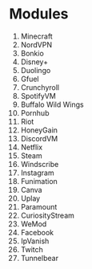 # Modules
1. Minecraft
2. NordVPN
3. Bonkio
4. Disney+
5. Duolingo
6. Gfuel
7. Crunchyroll
8. SpotifyVM
9. Buffalo Wild Wings
10. Pornhub
11. Riot
12. HoneyGain
13. DiscordVM
14. Netflix
15. Steam
16. Windscribe
17. Instagram
18. Funimation
19. Canva
20. Uplay
21. Paramount
22. CuriosityStream
23. WeMod
24. Facebook
25. IpVanish
26. Twitch
27. Tunnelbear
